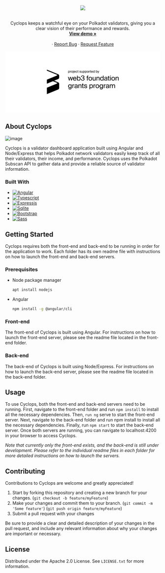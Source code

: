 <!-- PROJECT LOGO -->
<br />
<div align="center">
<img src="https://user-images.githubusercontent.com/34348870/221376798-866f34c8-5a1e-4194-be8c-b1888ac43f65.png">

  <p align="center" style="margin-top: 30px;">
    Cyclops keeps a watchful eye on your Polkadot validators, giving you a clear vision of their performance and rewards.
    <br />
    <a href="https://cyclops.decentradot.com"><strong>View demo »</strong></a>
    <br />
    <br />
    ·
    <a href="https://github.com/ArthurHoeke/cyclops/issues/new">Report Bug</a>
    ·
    <a href="https://github.com/ArthurHoeke/cyclops/issues/new">Request Feature</a>
  </p>
</div>

<img style="width: 100%; height: 200px;" src="https://raw.githubusercontent.com/w3f/Grants-Program/00855ef70bc503433dc9fccc057c2f66a426a82b/static/img/badge_black.svg">


<!-- ABOUT THE PROJECT -->
## About Cyclops

![image](https://user-images.githubusercontent.com/34348870/221375772-0d258226-c6eb-4267-83ca-8c96553e4298.png)

Cyclops is a validator dashboard application built using Angular and Node/Express that helps Polkadot network validators easily keep track of all their validators, their income, and performance. Cyclops uses the Polkadot Subscan API to gather data and provide a reliable source of validator information.



### Built With

* [![Angular][Angular.io]][Angular-url]
* [![Typescript][Typescriptlang.org]][Typescript-url]
* [![Expressjs][Expressjs.com]][Expressjs-url]
* [![Sqlite][Sqlite.org]][Sqlite-url]
* [![Bootstrap][Bootstrap.com]][Bootstrap-url]
* [![Sass][Sass-lang.com]][Sass-url]



<!-- GETTING STARTED -->
## Getting Started

Cyclops requires both the front-end and back-end to be running in order for the application to work. Each folder has its own readme file with instructions on how to launch the front-end and back-end servers.

### Prerequisites

* Node package manager
  ```sh
  apt install nodejs
  ```
  
* Angular
  ```sh
  npm install -g @angular/cli
  ```

### Front-end

The front-end of Cyclops is built using Angular. For instructions on how to launch the front-end server, please see the readme file located in the front-end folder.

### Back-end

The back-end of Cyclops is built using Node/Express. For instructions on how to launch the back-end server, please see the readme file located in the back-end folder.

<!-- USAGE EXAMPLES -->
## Usage

To use Cyclops, both the front-end and back-end servers need to be running.
First, navigate to the front-end folder and run ```npm install``` to install all the necessary dependencies. Then, ```run ng``` serve to start the front-end server. Next, navigate to the back-end folder and run npm install to install all the necessary dependencies. Finally, run ```npm start``` to start the back-end server. Once both servers are running, you can navigate to localhost:4200 in your browser to access Cyclops.

_Note that currently only the front-end exists, and the back-end is still under development. Please refer to the individual readme files in each folder for more detailed instructions on how to launch the servers._


<!-- CONTRIBUTING -->
## Contributing

Contributions to Cyclops are welcome and greatly appreciated!

1. Start by forking this repository and creating a new branch for your changes. (`git checkout -b feature/myFeature`)
2. Make your changes and commit them to your branch. (`git commit -m 'Some feature'`) (`git push origin feature/myFeature`)
3. Submit a pull request with your changes

Be sure to provide a clear and detailed description of your changes in the pull request, and include any relevant information about why your changes are important or necessary.

<!-- LICENSE -->
## License

Distributed under the Apache 2.0 License. See `LICENSE.txt` for more information.

[Angular.io]: https://img.shields.io/badge/Angular-DD0031?style=for-the-badge&logo=angular&logoColor=white
[Angular-url]: https://angular.io/
[Bootstrap.com]: https://img.shields.io/badge/Bootstrap-563D7C?style=for-the-badge&logo=bootstrap&logoColor=white
[Bootstrap-url]: https://getbootstrap.com
[Typescriptlang.org]: https://img.shields.io/badge/Typescript-0769AD?style=for-the-badge&logo=typescript&logoColor=white
[Typescript-url]: https://typescriptlang.org
[Expressjs.com]: https://img.shields.io/badge/Express-FFFFFF?style=for-the-badge&logo=express&logoColor=black
[Expressjs-url]: https://expressjs.com/
[Sass-lang.com]:https://img.shields.io/badge/sass-bf4080?style=for-the-badge&logo=sass&logoColor=white
[Sass-url]: https://sass-lang.com/
[Sqlite.org]:https://img.shields.io/badge/sqlite-044a64?style=for-the-badge&logo=sqlite&logoColor=white
[Sqlite-url]: https://sqlite.org/
